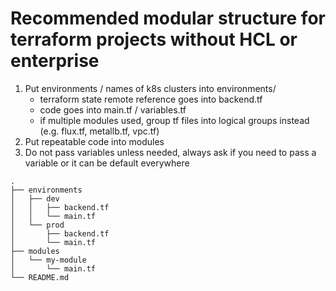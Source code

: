 # Recommended modular structure for terraform projects without HCL or enterprise

1. Put environments / names of k8s clusters into environments/
    - terraform state remote reference goes into backend.tf
    - code goes into main.tf / variables.tf
    - if multiple modules used, group tf files into logical groups instead (e.g. flux.tf, metallb.tf, vpc.tf)
2. Put repeatable code into modules
3. Do not pass variables unless needed, always ask if you need to pass a variable or it can be default everywhere


```
.
├── environments
│   ├── dev
│   │   ├── backend.tf
│   │   └── main.tf
│   └── prod
│       ├── backend.tf
│       └── main.tf
├── modules
│   └── my-module
│       └── main.tf
└── README.md
```


